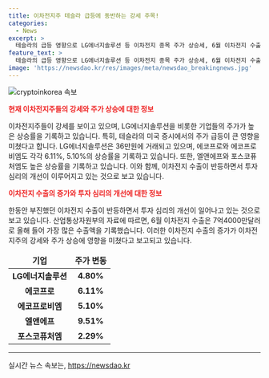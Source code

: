```yaml
---
title: 이차전지주 테슬라 급등에 동반하는 강세 주목!
categories:
  - News
excerpt: >
  테슬라의 급등 영향으로 LG에너지솔루션 등 이차전지 종목 주가 상승세, 6월 이차전지 수출도 최대치 달성 - 테슬라의 주가 급등으로 LG에너지솔루션 등 이차전지 관련 종목들이 상승세를 보이고 있으며, 6월에는 이차전지 수출이 최대치를 기록했다. 투자 심리가 개선되면서 이차전지 관련 주가와 시장 전망도 호전되고 있다.
feature_text: >
  테슬라의 급등 영향으로 LG에너지솔루션 등 이차전지 종목 주가 상승세, 6월 이차전지 수출도 최대치 달성 - 테슬라의 주가 급등으로 LG에너지솔루션 등 이차전지 관련 종목들이 상승세를 보이고 있으며, 6월에는 이차전지 수출이 최대치를 기록했다. 투자 심리가 개선되면서 이차전지 관련 주가와 시장 전망도 호전되고 있다.
image: 'https://newsdao.kr/res/images/meta/newsdao_breakingnews.jpg'
---
```


<p><img src="https://newsdao.kr/res/images/meta/newsdao_breakingnews.jpg" alt="cryptoinkorea 속보" /></p>

<p><b><span style="color: #ee2323;">현재 이차전지주들의 강세와 주가 상승에 대한 정보</span></b></p>

<p data-ke-size="size16">이차전지주들이 강세를 보이고 있으며, LG에너지솔루션을 비롯한 기업들의 주가가 높은 상승률을 기록하고 있습니다. 특히, 테슬라의 미국 증시에서의 주가 급등이 큰 영향을 미쳤다고 합니다. LG에너지솔루션은 36만원에 거래되고 있으며, 에코프로와 에코프로비엠도 각각 6.11%, 5.10%의 상승률을 기록하고 있습니다. 또한, 엘앤에프와 포스코퓨처엠도 높은 상승률을 기록하고 있습니다. 이와 함께, 이차전지 수출이 반등하면서 투자 심리의 개선이 이루어지고 있는 것으로 보고 있습니다.</p>

<p><b><span style="color: #ee2323;">이차전지 수출의 증가와 투자 심리의 개선에 대한 정보</span></b></p>

<p data-ke-size="size16">한동안 부진했던 이차전지 수출이 반등하면서 투자 심리의 개선이 일어나고 있는 것으로 보고 있습니다. 산업통상자원부의 자료에 따르면, 6월 이차전지 수출은 7억4000만달러로 올해 들어 가장 많은 수출액을 기록했습니다. 이러한 이차전지 수출의 증가가 이차전지주의 강세와 주가 상승에 영향을 미쳤다고 보고되고 있습니다.</p>

<table>
    <thead>
        <tr>
            <td style="text-align: center; height: 17px;"><b>기업</b></td>
            <td style="text-align: center; height: 17px;"><b>주가 변동</b></td>
        </tr>
    </thead>
    <tbody>
        <tr>
            <td style="text-align: center; height: 17px;"><b>LG에너지솔루션</b></td>
            <td style="text-align: center; height: 17px;"><b>4.80%</b></td>
        </tr>
        <tr>
            <td style="text-align: center; height: 17px;"><b>에코프로</b></td>
            <td style="text-align: center; height: 17px;"><b>6.11%</b></td>
        </tr>
        <tr>
            <td style="text-align: center; height: 17px;"><b>에코프로비엠</b></td>
            <td style="text-align: center; height: 17px;"><b>5.10%</b></td>
        </tr>
        <tr>
            <td style="text-align: center; height: 17px;"><b>엘앤에프</b></td>
            <td style="text-align: center; height: 17px;"><b>9.51%</b></td>
        </tr>
        <tr>
            <td style="text-align: center; height: 17px;"><b>포스코퓨처엠</b></td>
            <td style="text-align: center; height: 17px;"><b>2.29%</b></td>
        </tr>
    </tbody>
</table>

<hr>

<p data-ke-size="size16"></p>
실시간 뉴스 속보는, <a href="https://newsdao.kr" rel="dofollow">https://newsdao.kr</a>


